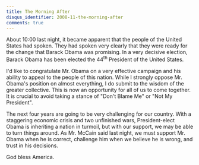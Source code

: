 ```yaml
---
title: The Morning After
disqus_identifier: 2008-11-the-morning-after
comments: true
---
```


About 10:00 last night, it became apparent that the people of the United States had spoken. They had spoken very clearly that they were ready for the change that Barack Obama was promising. In a very decisive election, Barack Obama has been elected the 44<sup>th</sup> President of the United States.

I'd like to congratulate Mr. Obama on a very effective campaign and his ability to appeal to the people of this nation. While I strongly oppose Mr. Obama's position on almost everything, I do submit to the wisdom of the greater collective. This is now an opportunity for all of us to come together. It is crucial to avoid taking a stance of "Don't Blame Me" or "Not My President". 

The next four years are going to be very challenging for our country. With a staggering economic crisis and two unfinished wars, President-elect Obama is inheriting a nation in turmoil, but with our support, we may be able to turn things around. As Mr. McCain said last night, we must support Mr. Obama when he is correct, challenge him when we believe he is wrong, and trust in his decisions.

God bless America.
